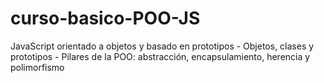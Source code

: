 # curso-basico-POO-JS
JavaScript orientado a objetos y basado en prototipos - Objetos, clases y prototipos - Pilares de la POO: abstracción, encapsulamiento, herencia y polimorfismo
